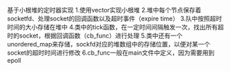 基于小根堆的定时器实现
    1.使用vector实现小根堆
    2.堆中每个节点保存着socketfd、处理socket的回调函数以及超时事件（expire time）
    3.队中按照超时时间的大小存储在堆中
    4.类中的tick函数，在一定时间间隔触发一次，找出所有超时的socket，根据回调函数（cb_func）进行处理
    5.类中还有一个unordered_map来存储，sockfd对应的堆数组中的存储位置，以便对某一个socket的超时时间进行修改
    6.cb_func一般在main文件中定义，因为需要用到epoll